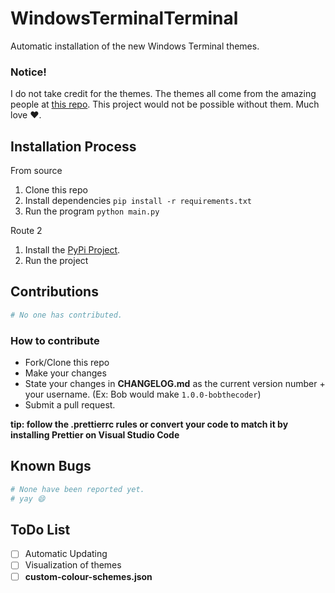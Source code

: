 # WindowsTerminalTerminal
Automatic installation of the new Windows Terminal themes.

### Notice!
I do not take credit for the themes. The themes all come from the amazing people at [this repo](https://github.com/atomcorp/themes). This project would not be possible without them. Much love ❤️.

## Installation Process
From source
1. Clone this repo
2. Install dependencies ``pip install -r requirements.txt``
3. Run the program ``python main.py`` 


Route 2
1. Install the [PyPi Project]().
2. Run the project

## Contributions
```python
# No one has contributed.
```

### How to contribute
- Fork/Clone this repo
- Make your changes
- State your changes in **CHANGELOG.md** as the current version number + your username. (Ex: Bob would make ``1.0.0-bobthecoder``)
- Submit a pull request.

**tip: follow the .prettierrc rules or convert your code to match it by installing Prettier on Visual Studio Code**

## Known Bugs
```python
# None have been reported yet.
# yay 😄
```

## ToDo List
- [ ] Automatic Updating
- [ ] Visualization of themes
- [ ] **custom-colour-schemes.json**